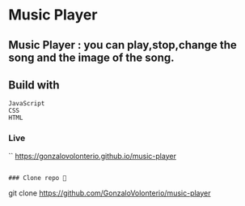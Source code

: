 # Music Player

## Music Player : you can play,stop,change the song and the image of the song.

## Build with
 
 ```
 JavaScript
 CSS
 HTML

 ```
 
### Live

``
https://gonzalovolonterio.github.io/music-player

```

### Clone repo 🔧

```
git clone https://github.com/GonzaloVolonterio/music-player
```
